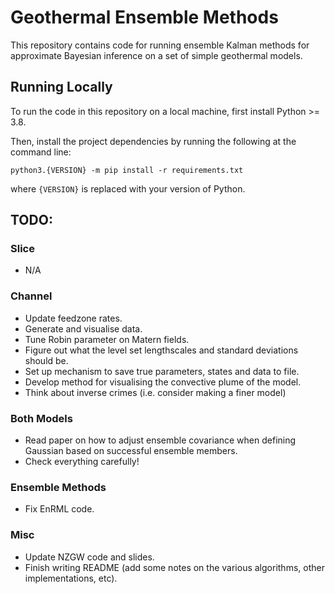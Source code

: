 # Geothermal Ensemble Methods

This repository contains code for running ensemble Kalman methods for approximate Bayesian inference on a set of simple geothermal models.

## Running Locally

To run the code in this repository on a local machine, first install Python >= 3.8. 

Then, install the project dependencies by running the following at the command line:
```
python3.{VERSION} -m pip install -r requirements.txt
```
where ```{VERSION}``` is replaced with your version of Python.

## TODO:
### Slice
 - N/A
### Channel
 - Update feedzone rates.
 - Generate and visualise data.
 - Tune Robin parameter on Matern fields.
 - Figure out what the level set lengthscales and standard deviations should be.
 - Set up mechanism to save true parameters, states and data to file.
 - Develop method for visualising the convective plume of the model.
 - Think about inverse crimes (i.e. consider making a finer model)
### Both Models
 - Read paper on how to adjust ensemble covariance when defining Gaussian based on successful ensemble members.
 - Check everything carefully!
### Ensemble Methods
 - Fix EnRML code.
### Misc
 - Update NZGW code and slides.
 - Finish writing README (add some notes on the various algorithms, other implementations, etc).